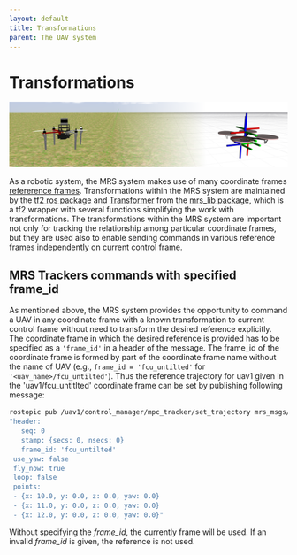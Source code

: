 ```yaml
---
layout: default
title: Transformations
parent: The UAV system
---
```


# Transformations

![](fig/transformations.png)

As a robotic system, the MRS system makes use of many coordinate frames [refererence frames](frames_of_reference.md).
Transformations within the MRS system are maintained by the [tf2 ros package](http://wiki.ros.org/tf2) and [Transformer](https://ctu-mrs.github.io/mrs_lib/classmrs__lib_1_1Transformer.html) from the [mrs_lib package](https://ctu-mrs.github.io/mrs_lib/), which is a tf2 wrapper with several functions simplifying the work with transformations.
The transformations within the MRS system are important not only for tracking the relationship among particular coordinate frames, but they are used also to enable sending commands in various reference frames independently on current control frame. 

## MRS Trackers commands with specified frame_id

As mentioned above, the MRS system provides the opportunity to command a UAV in any coordinate frame with a known transformation to current control frame without need to transform the desired reference explicitly.
The coordinate frame in which the desired reference is provided has to be specified as a `'frame_id'` in a header of the message.
The frame_id of the coordinate frame is formed by part of the coordinate frame name without the name of UAV (e.g., `frame_id = 'fcu_untilted'` for `'<uav_name>/fcu_untilted'`).
Thus the reference trajectory for uav1 given in the 'uav1/fcu_untitlted' coordinate frame can be set by publishing following message: 

```bash
rostopic pub /uav1/control_manager/mpc_tracker/set_trajectory mrs_msgs/TrackerTrajectory
"header:
   seq: 0
   stamp: {secs: 0, nsecs: 0}
   frame_id: 'fcu_untilted'
 use_yaw: false
 fly_now: true
 loop: false
 points:
 - {x: 10.0, y: 0.0, z: 0.0, yaw: 0.0}
 - {x: 11.0, y: 0.0, z: 0.0, yaw: 0.0}
 - {x: 12.0, y: 0.0, z: 0.0, yaw: 0.0}"
```

Without specifying the *frame_id*, the currently frame will be used.
If an invalid *frame_id* is given, the reference is not used. 
